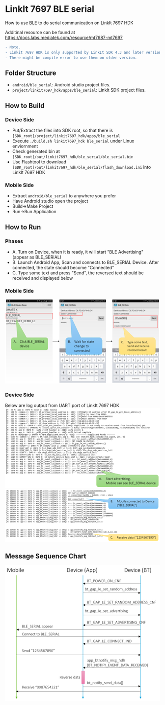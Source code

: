 # LinkIt 7697 BLE serial
How to use BLE to do serial communication on LinkIt 7697 HDK

Additinal resource can be found at https://docs.labs.mediatek.com/resource/mt7687-mt7697

```diff
- Note. 
- Linkit 7697 HDK is only supported by LinkIt SDK 4.3 and later version. 
- There might be compile error to use them on older version.
```
## Folder Structure

* `android/ble_serial`: Android studio project files.
* `project/linkit7697_hdk/apps/ble_serial`: LinkIt SDK project files.

## How to Build

### Device Side

* Put/Extract the files into SDK root, so that there is `[SDK_root]/project/linkit7697_hdk/apps/ble_serial`
* Execute `./build.sh linkit7697_hdk ble_serial` under Linux enviornment
* Check generated bin at `[SDK_root]/out/linkit7697_hdk/ble_serial/ble_serial.bin`
* Use Flashtool to download `[SDK_root]/out/linkit7697_hdk/ble_serial/flash_download.ini` into LinkIt 7697 HDK

### Mobile Side

* Extract `android/ble_serial` to anywhere you prefer
* Have Android studio open the project
* Build->Make Project
* Run->Run Application

## How to Run

### Phases

* A. Turn on Device, when it is ready, it will start "BLE Advertising" (appear as BLE_SERIAL)
* B. Launch Android App, Scan and connects to BLE_SERIAL Device. After connected, the state should become "Connected"
* C. Type some text and press "Send", the reversed text should be received and displayed below

### Mobile Side

![Mobile](/images/mobile_side.png)

### Device Side

Below are log output from UART port of LinkIt 7697 HDK
![Device_A](/images/device_A.png)
![Device_BC](/images/device_BC.png)

## Message Sequence Chart

![MSC](/images/msc.png)


